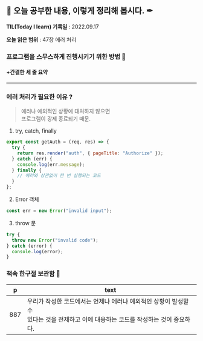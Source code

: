 ## 📕 오늘 공부한 내용, 이렇게 정리해 봅시다. ✒

**TIL(Today I learn) 기록일** : 2022.09.17

**오늘 읽은 범위** : 47장 에러 처리

### 프로그램을 스무스하게 진행시키기 위한 방법 📑

#### +간결한 세 줄 요약

---

### 에러 처리가 필요한 이유 ?

> 에러나 에외적인 상황에 대처하지 않으면<br> 프로그램이 강제 종료되기 때문.

1. try, catch, finally

```js
export const getAuth = (req, res) => {
  try {
    return res.render("auth", { pageTitle: "Authorize" });
  } catch (err) {
    console.log(err.message);
  } finally {
    // 에러와 상관없이 한 번 실행되는 코드
  }
};
```

2. Error 객체

```js
const err = new Error("invalid input");
```

3. throw 문

```js
try {
  throw new Error("invalid code");
} catch (error) {
  console.log(error);
}
```

### 책속 한구절 보관함 📖

| p   | text                                                                                                                                   |
| --- | -------------------------------------------------------------------------------------------------------------------------------------- |
| 887 | 우리가 작성한 코드에서는 언제나 에러나 예외적인 상황이 발생할 수<br> 있다는 것을 전제하고 이에 대응하는 코드를 작성하는 것이 중요하다. |
